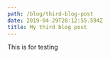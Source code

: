 ```yaml
---
path: /blog/third-blog-post
date: 2019-04-29T20:12:55.594Z
title: My third blog post
---
```

This is for testing
